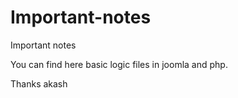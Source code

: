 # Important-notes
Important notes


You can find here basic logic files in joomla and php.


Thanks
akash
